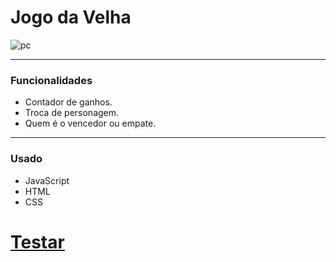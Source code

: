 # Jogo da Velha

![pc](https://user-images.githubusercontent.com/82732587/141692408-dc375aa9-658c-472a-b079-4af5cde21ed6.gif)

<hr>  

### Funcionalidades ###
+ Contador de ganhos.
+ Troca de personagem.
+ Quem é o vencedor ou empate.

<hr>  

### Usado ###
+ JavaScript
+ HTML
+ CSS

# <a href="">Testar</a> #
